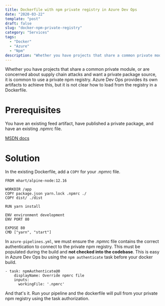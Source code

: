 ```yaml
---
title: Dockerfile with npm private registry in Azure Dev Ops
date: "2020-03-22"
template: "post"
draft: false
slug: "docker-npm-private-registry"
category: "Services"
tags:
  - "Docker"
  - "Azure"
  - "Npm"
description: "Whether you have projects that share a common private module, or are concerned about supply chain attacks and want a private package source, it is common to use a private npm registry. Azure Dev Ops provides its own artifacts to achieve this, but it is not clear how to load from the registry in a Dockerfile."
---
```


Whether you have projects that share a common private module, or are concerned about supply chain attacks and want a private package source, it is common to use a private npm registry. Azure Dev Ops provides its own artifacts to achieve this, but it is not clear how to load from the registry in a Dockerfile.

# Prerequisites

You have an existing feed artifact, have published a private package, and have an existing .npmrc file.

[MSDN docs](https://docs.microsoft.com/en-us/azure/devops/artifacts/get-started-npm?view=azure-devops&tabs=windows)

# Solution

In the existing Dockerfile, add a `COPY` for your .npmrc file.

```
FROM mhart/alpine-node:12.16

WORKDIR /app
COPY package.json yarn.lock .npmrc ./
COPY dist/ ./dist

RUN yarn install

ENV environment development
ENV PORT 80

EXPOSE 80
CMD ["yarn", "start"]
```

In `azure-pipelines.yml`, we must ensure the .npmrc file contains the correct authentication to connect to the private npm registry. This must be populated during the build and **not checked into the codebase**. This is easy in Azure Dev Ops bu using the `npm authenticate` task before your docker build.

```
- task: npmAuthenticate@0
    displayName: Override npmrc file
    inputs:
      workingFile: '.npmrc'
```

And that's it. Run your pipeline and the dockerfile will pull from your private npm registry using the task authorization.
